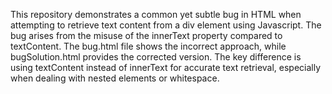 This repository demonstrates a common yet subtle bug in HTML when attempting to retrieve text content from a div element using Javascript. The bug arises from the misuse of the innerText property compared to textContent.  The bug.html file shows the incorrect approach, while bugSolution.html provides the corrected version.  The key difference is using textContent instead of innerText for accurate text retrieval, especially when dealing with nested elements or whitespace.